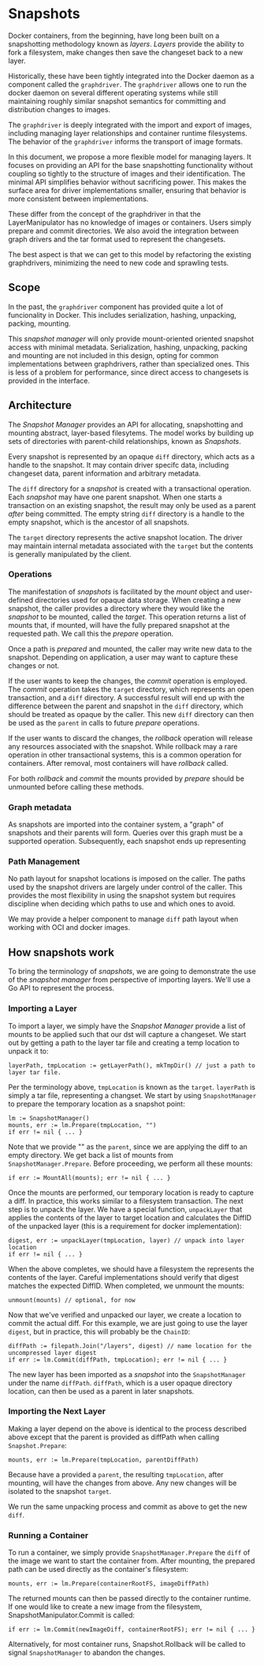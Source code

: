 # Snapshots

Docker containers, from the beginning, have long been built on a snapshotting
methodology known as _layers_. _Layers_ provide the ability to fork a
filesystem, make changes then save the changeset back to a new layer.

Historically, these have been tightly integrated into the Docker daemon as a
component called the `graphdriver`. The `graphdriver` allows one to run the
docker daemon on several different operating systems while still maintaining
roughly similar snapshot semantics for committing and distribution changes to
images.

The `graphdriver` is deeply integrated with the import and export of images,
including managing layer relationships and container runtime filesystems. The
behavior of the `graphdriver` informs the transport of image formats.

In this document, we propose a more flexible model for managing layers. It
focuses on providing an API for the base snapshotting functionality without
coupling so tightly to the structure of images and their identification. The
minimal API simplifies behavior without sacrificing power. This makes the
surface area for driver implementations smaller, ensuring that behavior is more
consistent between implementations.

These differ from the concept of the graphdriver in that the LayerManipulator
has no knowledge of images or containers. Users simply prepare and commit
directories. We also avoid the integration between graph drivers and the tar
format used to represent the changesets.

The best aspect is that we can get to this model by refactoring the existing
graphdrivers, minimizing the need to new code and sprawling tests.

## Scope

In the past, the `graphdriver` component has provided quite a lot of
funcionality in Docker. This includes serialization, hashing, unpacking,
packing, mounting.

This _snapshot manager_ will only provide mount-oriented oriented snapshot
access with minimal metadata. Serialization, hashing, unpacking, packing and
mounting are not included in this design, opting for common implementations
between graphdrivers, rather than specialized ones. This is less of a problem
for performance, since direct access to changesets is provided in the
interface.

## Architecture

The _Snapshot Manager_ provides an API for allocating, snapshotting and mounting
abstract, layer-based filesytems. The model works by building up sets of
directories with parent-child relationships, known as _Snapshots_.

Every snapshot is represented by an opaque `diff` directory, which acts as a
handle to the snapshot. It may contain driver specifc data, including changeset
data, parent information and arbitrary metadata.

The `diff` directory for a _snapshot_ is created with a transactional
operation. Each _snapshot_ may have one parent snapshot. When one starts a
transaction on an existing snapshot, the result may only be used as a parent
_after_ being committed.  The empty string `diff` directory is a handle to the
empty snapshot, which is the ancestor of all snapshots.

The `target` directory represents the active snapshot location. The driver may
maintain internal metadata associated with the `target` but the contents is
generally manipulated by the client.

### Operations

The manifestation of _snapshots_ is facilitated by the _mount_ object and
user-defined directories used for opaque data storage. When creating a new
snapshot, the caller provides a directory where they would like the _snapshot_
to be mounted, called the _target_. This operation returns a list of mounts
that, if mounted, will have the fully prepared snapshot at the requested path.
We call this the _prepare_ operation.

Once a path is _prepared_ and mounted, the caller may write new data to the
snapshot. Depending on application, a user may want to capture these changes or
not.

If the user wants to keep the changes, the _commit_ operation is employed.  The
_commit_ operation takes the `target` directory, which represents an open
transaction, and a `diff` directory. A successful result will end up with the
difference between the parent and snapshot in the `diff` directory, which
should be treated as opaque by the caller. This new `diff` directory can then
be used as the `parent` in calls to future _prepare_ operations.

If the user wants to discard the changes, the _rollback_ operation will release
any resources associated with the snapshot. While rollback may a rare operation
in other transactional systems, this is a common operation for containers.
After removal, most containers will have _rollback_ called.

For both _rollback_ and _commit_ the mounts provided by _prepare_ should be
unmounted before calling these methods.

### Graph metadata

As snapshots are imported into the container system, a "graph" of snapshots and
their parents will form. Queries over this graph must be a supported operation.
Subsequently, each snapshot ends up representing 

### Path Management

No path layout for snapshot locations is imposed on the caller. The paths used
by the snapshot drivers are largely under control of the caller. This provides
the most flexibility in using the snapshot system but requires discipline when
deciding which paths to use and which ones to avoid.

We may provide a helper component to manage `diff` path layout when working
with OCI and docker images.

## How snapshots work

To bring the terminology of _snapshots_, we are going to demonstrate the use of
the _snapshot manager_ from perspective of importing layers. We'll use a Go API
to represent the process.

### Importing a Layer

To import a layer, we simply have the _Snapshot Manager_ provide a list of
mounts to be applied such that our dst will capture a changeset. We start
out by getting a path to the layer tar file and creating a temp location to
unpack it to:

	layerPath, tmpLocation := getLayerPath(), mkTmpDir() // just a path to layer tar file.

Per the terminology above, `tmpLocation` is known as the `target`. `layerPath`
is simply a tar file, representing a changset. We start by using
`SnapshotManager` to prepare the temporary location as a snapshot point:

	lm := SnapshotManager()
	mounts, err := lm.Prepare(tmpLocation, "")
	if err != nil { ... }

Note that we provide "" as the `parent`, since we are applying the diff to an
empty directory. We get back a list of mounts from `SnapshotManager.Prepare`.
Before proceeding, we perform all these mounts:

	if err := MountAll(mounts); err != nil { ... }

Once the mounts are performed, our temporary location is ready to capture
a diff. In practice, this works similar to a filesystem transaction. The
next step is to unpack the layer. We have a special function, `unpackLayer`
that applies the contents of the layer to target location and calculates the
DiffID of the unpacked layer (this is a requirement for docker
implementation):

	digest, err := unpackLayer(tmpLocation, layer) // unpack into layer location
	if err != nil { ... }

When the above completes, we should have a filesystem the represents the
contents of the layer. Careful implementations should verify that digest
matches the expected DiffID. When completed, we unmount the mounts:

	unmount(mounts) // optional, for now

Now that we've verified and unpacked our layer, we create a location to commit
the actual diff. For this example, we are just going to use the layer `digest`,
but in practice, this will probably be the `ChainID`:

	diffPath := filepath.Join("/layers", digest) // name location for the uncompressed layer digest
	if err := lm.Commit(diffPath, tmpLocation); err != nil { ... }

The new layer has been imported as a _snapshot_ into the `SnapshotManager`
under the name `diffPath`. `diffPath`, which is a user opaque directory
location, can then be used as a parent in later snapshots.

### Importing the Next Layer

Making a layer depend on the above is identical to the process described
above except that the parent is provided as diffPath when calling
`Snapshot.Prepare`:

	mounts, err := lm.Prepare(tmpLocation, parentDiffPath)

Because have a provided a `parent`, the resulting `tmpLocation`, after
mounting, will have the changes from above. Any new changes will be isolated to
the snapshot `target`.

We run the same unpacking process and commit as above to get the new `diff`.

### Running a Container

To run a container, we simply provide `SnapshotManager.Prepare` the `diff` of
the image we want to start the container from. After mounting, the prepared
path can be used directly as the container's filesystem:

	mounts, err := lm.Prepare(containerRootFS, imageDiffPath)

The returned mounts can then be passed directly to the container runtime. If
one would like to create a new image from the filesystem,
SnapshotManipulator.Commit is called:

	if err := lm.Commit(newImageDiff, containerRootFS); err != nil { ... }

Alternatively, for most container runs, Snapshot.Rollback will be
called to signal `SnapshotManager` to abandon the changes.

